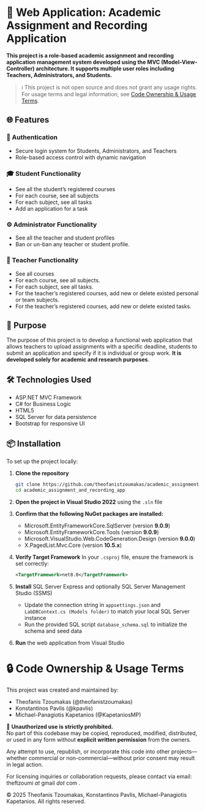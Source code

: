 # 📝 Web Application: Academic Assignment and Recording Application
**This project is a role-based academic assignment and recording application management system developed using the MVC (Model-View-Controller) architecture. It supports multiple user roles including Teachers, Administrators, and Students.**

> ℹ️ This project is not open source and does not grant any usage rights.
> For usage terms and legal information, see [Code Ownership & Usage Terms](#-code-ownership--usage-terms).

## 🌐 Features
### 🔐 Authentication
-	Secure login system for Students, Administrators, and Teachers
-	Role-based access control with dynamic navigation
### 🎓 Student Functionality
-	See all the student’s registered courses
-	For each course, see all subjects
-	For each subject, see all tasks
-	Add an application for a task
### ⚙️ Administrator Functionality
-	See all the teacher and student profiles
-	Ban or un-ban any teacher or student profile.
### 💼 Teacher Functionality
-	See all courses
-	For each course, see all subjects.
-	For each subject, see all tasks.
-	For the teacher’s registered courses, add new or delete existed personal or team subjects.
-	For the teacher’s registered courses, add new or delete existed tasks.

## 🎯 Purpose
The purpose of this project is to develop a functional web application that allows teachers to upload assignments with a specific deadline, students to submit an application and specify if it is individual or group work. **It is developed solely for academic and research purposes**.


## 🛠️ Technologies Used

- ASP.NET MVC Framework
- C# for Business Logic
- HTML5
- SQL Server for data persistence
- Bootstrap for responsive UI

## 📦 Installation

To set up the project locally:

1. **Clone the repository**
   ```bash
   git clone https://github.com/theofanistzoumakas/academic_assignment_and_recording_app.git
   cd academic_assignment_and_recording_app
2. **Open the project in Visual Studio 2022** using the `.sln` file
3. **Confirm that the following NuGet packages are installed:**
    - Microsoft.EntityFrameworkCore.SqlServer (version **9.0.9**)
    - Microsoft.EntityFrameworkCore.Tools (version **9.0.9**)
    - Microsoft.VisualStudio.Web.CodeGeneration.Design (version **9.0.0**)
    - X.PagedList.Mvc.Core (version **10.5.x**)
4. **Verify Target Framework**
     In your `.csproj` file, ensure the framework is set correctly:
   
     ```xml
     <TargetFramework>net8.0</TargetFramework>

5. **Install** SQL Server Express and optionally SQL Server Management Studio (SSMS)
   - Update the connection string in `appsettings.json` and `LabDBContext.cs (Models folder)` to match your local SQL Server instance
   - Run the provided SQL script `database_schema.sql` to initialize the schema and seed data

6. **Run** the web application from  Visual Studio

# 🔒 Code Ownership & Usage Terms

This project was created and maintained by:

- Theofanis Tzoumakas (@theofanistzoumakas)
- Konstantinos Pavlis (@kpavlis)
- Michael-Panagiotis Kapetanios (@KapetaniosMP)

🚫 **Unauthorized use is strictly prohibited.**  
No part of this codebase may be copied, reproduced, modified, distributed, or used in any form without **explicit written permission** from the owners.

Any attempt to use, republish, or incorporate this code into other projects—whether commercial or non-commercial—without prior consent may result in legal action.

For licensing inquiries or collaboration requests, please contact via email: theftzoumi _at_ gmail _dot_ com .

© 2025 Theofanis Tzoumakas, Konstantinos Pavlis, Michael-Panagiotis Kapetanios. All rights reserved.
